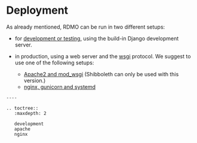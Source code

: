 # Deployment

As already mentioned, RDMO can be run in two different setups:

* for [development or testing](development.html), using the build-in Django development server.

* in production, using a web server and the [wsgi](https://docs.djangoproject.com/en/1.10/howto/deployment/wsgi/) protocol. We suggest to use one of the following setups:

    * [Apache2 and mod_wsgi](apache.html) (Shibboleth can only be used with this version.)
    * [nginx, gunicorn and systemd](nginx.html)


```eval_rst
----

.. toctree::
   :maxdepth: 2

   development
   apache
   nginx
```
